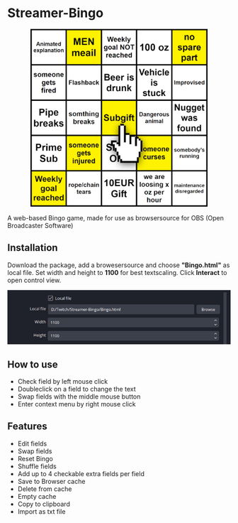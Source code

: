 # Streamer-Bingo
 
<p align="center">
<img src="https://github.com/Biernot200/Streamer-Bingo/blob/main/docs/bingo.jpg" alt="drawing" width="400"/>
</p>

A web-based Bingo game, made for use as browsersource for OBS (Open Broadcaster Software)

## Installation

Download the package, add a browesersource and choose **"Bingo.html"** as local file.
Set width and height to **1100** for best textscaling.
Click **Interact** to open control view.

<p align="center">
<img src="https://github.com/Biernot200/Streamer-Bingo/blob/main/docs/obs-browsersource.jpg" alt="drawing" width="720"/>
</p>

## How to use

* Check field by left mouse click
* Doubleclick on a field to change the text
* Swap fields with the middle mouse button
* Enter context menu by right mouse click

## Features
* Edit fields
* Swap fields
* Reset Bingo
* Shuffle fields
* Add up to 4 checkable extra fields per field
* Save to Browser cache
* Delete from cache
* Empty cache
* Copy to clipboard
* Import as txt file
